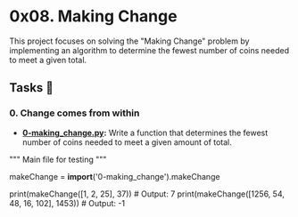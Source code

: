 # 0x08. Making Change

This project focuses on solving the "Making Change" problem by implementing an algorithm to determine the fewest number of coins needed to meet a given total.

## Tasks :page_with_curl:

### 0. Change comes from within

- **[0-making_change.py](./0-making_change.py):** Write a function that determines the fewest number of coins needed to meet a given amount of total.

\"\"\"
Main file for testing
\"\"\"

makeChange = __import__('0-making_change').makeChange

print(makeChange([1, 2, 25], 37))  # Output: 7
print(makeChange([1256, 54, 48, 16, 102], 1453))  # Output: -1

